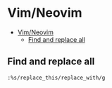 # Vim/Neovim
<!--ts-->
* [Vim/Neovim](vim.md#vimneovim)
   * [Find and replace all](vim.md#find-and-replace-all)

<!-- Added by: runner, at: Fri Jul 16 10:11:46 UTC 2021 -->

<!--te-->

## Find and replace all
```vim
:%s/replace_this/replace_with/g
```

